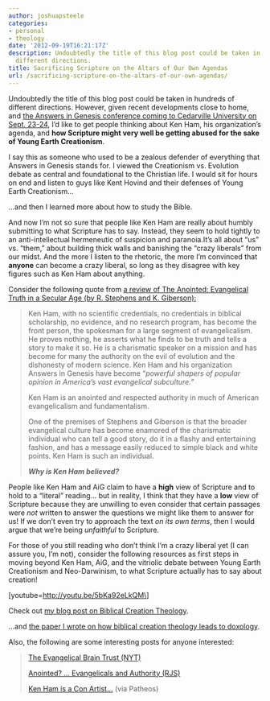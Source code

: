 ```yaml
---
author: joshuapsteele
categories:
- personal
- theology
date: '2012-09-19T16:21:17Z'
description: Undoubtedly the title of this blog post could be taken in hundreds of
  different directions.
title: Sacrificing Scripture on the Altars of Our Own Agendas
url: /sacrificing-scripture-on-the-altars-of-our-own-agendas/
---
```


Undoubtedly the title of this blog post could be taken in hundreds of different directions. However, given recent developments close to home, and [the Answers in Genesis conference coming to Cedarville University on Sept. 23-24](http://www.cedarville.edu/Offices/Public-Relations/CampusNews/2012/Cedarville-to-Host-Answers-in-Genesis-Conference.aspx), I’d like to get people thinking about Ken Ham, his organization’s agenda, and **how Scripture might very well be getting abused for the sake of Young Earth Creationism**.

I say this as someone who used to be a zealous defender of everything that Answers in Genesis stands for. I viewed the Creationism vs. Evolution debate as central and foundational to the Christian life. I would sit for hours on end and listen to guys like Kent Hovind and their defenses of Young Earth Creationism…

…and then I learned more about how to study the Bible.

And now I’m not so sure that people like Ken Ham are really about humbly submitting to what Scripture has to say. Instead, they seem to hold tightly to an anti-intellectual hermeneutic of suspicion and paranoia.It’s all about “us” vs. “them,” about building thick walls and banishing the “crazy liberals” from our midst. And the more I listen to the rhetoric, the more I’m convinced that **anyone** can become a crazy liberal, so long as they disagree with key figures such as Ken Ham about anything.

Consider the following quote from [a review of The Anointed: Evangelical Truth in a Secular Age (by R. Stephens and K. Giberson): ](http://www.patheos.com/blogs/jesuscreed/2011/11/03/anointed-evangelicals-and-authority-1-rjs/)

> Ken Ham, with no scientific credentials, no credentials in biblical scholarship, no evidence, and no research program, has become the front person, the spokesman for a large segment of evangelicalism. He proves nothing, he asserts what he finds to be truth and tells a story to make it so. He is a charismatic speaker on a mission and has become for many the authority on the evil of evolution and the dishonesty of modern science. Ken Ham and his organization Answers in Genesis have become “*powerful shapers of popular opinion in America’s vast evangelical subculture.*”
> 
> Ken Ham is an anointed and respected authority in much of American evangelicalism and fundamentalism.
> 
> One of the premises of Stephens and Giberson is that the broader evangelical culture has become enamored of the charismatic individual who can tell a good story, do it in a flashy and entertaining fashion, and has a message easily reduced to simple black and white points. Ken Ham is such an individual.
> 
> ***Why is Ken Ham believed?***

People like Ken Ham and AiG claim to have a **high** view of Scripture and to hold to a “literal” reading… but in reality, I think that they have a **low** view of Scripture because they are unwilling to even consider that certain passages were *not* written to answer the questions we might like them to answer for us! If we don’t even try to approach the text *on its own terms*, then I would argue that we’re being *unfaithful* to Scripture.

For those of you still reading who don’t think I’m a crazy liberal yet (I can assure you, I’m not), consider the following resources as first steps in moving beyond Ken Ham, AiG, and the vitriolic debate between Young Earth Creationism and Neo-Darwinism, to what Scripture actually has to say about creation!

\[youtube=http://youtu.be/5bKa92eLkQM\]

Check out [my blog post on Biblical Creation Theology](http://windowinthesky.wordpress.com/2012/09/15/biblical-creation-theology/ "Biblical Creation Theology").

…and [the paper I wrote on how biblical creation theology leads to doxology](http://windowinthesky.wordpress.com/2012/09/17/creation-and-doxology-pt-1/ "Creation and Doxology (pt. 1)").

Also, the following are some interesting posts for anyone interested:

> [The Evangelical Brain Trust (NYT)](http://www.nytimes.com/2012/01/08/books/review/the-anointed-evangelical-truth-in-a-secular-age-by-randall-j-stephens-and-karl-w-giberson-book-review.html?pagewanted=all)
> 
> [Anointed? … Evangelicals and Authority (RJS)](http://www.patheos.com/blogs/jesuscreed/2011/11/03/anointed-evangelicals-and-authority-1-rjs/)
> 
> [Ken Ham is a Con Artist…](http://www.patheos.com/blogs/exploringourmatrix/2012/06/ken-ham-wants-other-christians-to-be-con-artists-like-he-is.html) (via Patheos)